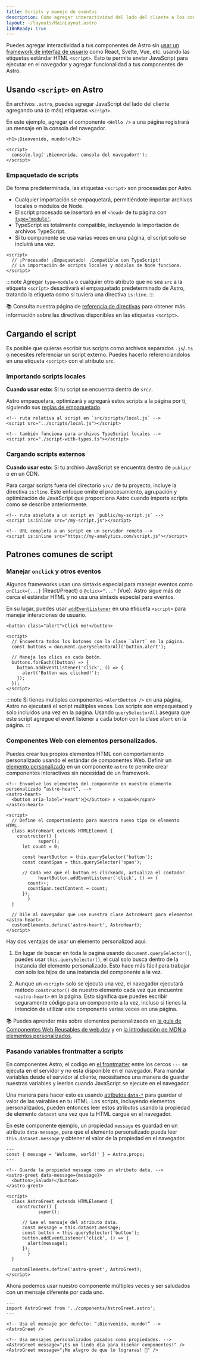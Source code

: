 ```yaml
---
title: Scripts y manejo de eventos
description: Cómo agregar interactividad del lado del cliente a los componentes de Astro usando las API de JavaScript nativas del navegador.
layout: ~/layouts/MainLayout.astro
i18nReady: true
---
```


Puedes agregar interactividad a tus componentes de Astro sin [usar un framework de interfaz de usuario](/es/core-concepts/framework-components/) como React, Svelte, Vue, etc. usando las etiquetas estándar HTML `<script>`. Esto te permite enviar JavaScript para ejecutar en el navegador y agregar funcionalidad a tus componentes de Astro.

## Usando `<script>` en Astro

En archivos `.astro`, puedes agregar JavaScript del lado del cliente agregando una (o más) etiquetas `<script>`.

En este ejemplo, agregar el componente `<Hello />` a una página registrará un mensaje en la consola del navegador.

```astro title="src/components/Hello.astro"
<h1>¡Bienvenido, mundo!</h1>

<script>
  console.log('¡Bienvenida, consola del navegador!');
</script>
```

### Empaquetado de scripts

De forma predeterminada, las etiquetas `<script>` son procesadas por Astro.

- Cualquier importación se empaquetará, permitiéndote importar archivos locales o módulos de Node.
- El script procesado se insertará en el `<head>` de tu página con [`type="module"`](https://developer.mozilla.org/es/docs/Web/JavaScript/Guide/Modules).
- TypeScript es totalmente compatible, incluyendo la importación de archivos TypeScript.
- Si tu componente se usa varias veces en una página, el script solo se incluirá una vez.

```astro title="src/components/Example.astro"
<script>
  // ¡Procesado! ¡Empaquetado! ¡Compatible con TypeScript!
  // La importación de scripts locales y módulos de Node funciona.
</script>
```

:::note
Agregar `type=module` o cualquier otro atributo que no sea `src` a la etiqueta `<script>` desactivará el empaquetado predeterminado de Astro, tratando la etiqueta como si tuviera una directiva `is:line`.
:::

📚 Consulta nuestra página de [referencia de directivas](/es/reference/directives-reference/#directivas-script--style) para obtener más información sobre las directivas disponibles en las etiquetas `<script>`.

## Cargando el script

Es posible que quieras escribir tus scripts como archivos separados `.js`/`.ts` o necesites referenciar un script externo. Puedes hacerlo referenciandolos en una etiqueta `<script>` con el atributo `src`.

### Importando scripts locales

**Cuando usar esto:** Si tu script se encuentra dentro de `src/`.

Astro empaquetara, optimizará y agregará estos scripts a la página por ti, siguiendo sus [reglas de empaquetado](#empaquetado-de-scripts).

```astro title="src/components/LocalScripts.astro"
<!-- ruta relativa al script en `src/scripts/local.js` -->
<script src="../scripts/local.js"></script>

<!-- también funciona para archivos TypeScript locales -->
<script src="./script-with-types.ts"></script>
```

### Cargando scripts externos

**Cuando usar esto:** Si tu archivo JavaScript se encuentra dentro de `public/` o en un CDN.

Para cargar scripts fuera del directorio `src/` de tu proyecto, incluye la directiva `is:line`. Este enfoque omite el procesamiento, agrupación y optimización de JavaScript que proporciona Astro cuando importa scripts como se describe anteriormente.

```astro title="src/components/ExternalScripts.astro" "is:inline"
<!-- ruta absoluta a un script en `public/my-script.js` -->
<script is:inline src="/my-script.js"></script>

<!-- URL completa a un script en un servidor remoto -->
<script is:inline src="https://my-analytics.com/script.js"></script>
```

## Patrones comunes de script

### Manejar `onclick` y otros eventos

Algunos frameworks usan una sintaxis especial para manejar eventos como `onClick={...}` (React/Preact) o `@click="..."` (Vue). Astro sigue más de cerca el estándar HTML y no usa una sintaxis especial para eventos.

En su lugar, puedes usar [`addEventListener`](https://developer.mozilla.org/es/docs/Web/API/EventTarget/addEventListener) en una etiqueta `<script>` para manejar interaciones de usuario.

```astro title="src/components/AlertButton.astro"
<button class="alert">Click me!</button>

<script>
  // Encuentra todos los botones con la clase `alert` en la página.
  const buttons = document.querySelectorAll('button.alert');

  // Maneja los clics en cada botón.
  buttons.forEach((button) => {
    button.addEventListener('click', () => {
      alert('Button was clicked!');
    });
  });
</script>
```

:::note
Si tienes multiples componentes `<AlertButton />` en una página, Astro no ejecutará el script múltiples veces. Los scripts son empaquetaod y solo incluidos una vez en la página. Usando `querySelectorAll` asegura que este script agregue el event listener a cada boton con la clase `alert` en la página.
:::

### Componentes Web con elementos personalizados.

Puedes crear tus propios elementos HTML con comportamiento personalizado usando el estándar de componentes Web. Definir un [elemento personalizado](https://developer.mozilla.org/es/docs/Web/Web_Components/Using_custom_elements) en un componente `astro` te permite crear componentes interactivos sin necesidad de un framework.

```astro title="src/components/AstroHeart.astro"
<!-- Envuelve los elementos del componente en nuestro elemento personalizado “astro-heart”. -->
<astro-heart>
  <button aria-label="Heart">💜</button> × <span>0</span>
</astro-heart>

<script>
  // Define el comportamiento para nuestro nuevo tipo de elemento HTML.
  class AstroHeart extends HTMLElement {
    constructor() {
			super();
      let count = 0;

      const heartButton = this.querySelector('button');
      const countSpan = this.querySelector('span');

      // Cada vez que el button es clickeado, actualiza el contador.
			heartButton.addEventListener('click', () => {
        count++;
        countSpan.textContent = count;
      });
		}
  }

  // Dile al navegador que use nuestra clase AstroHeart para elementos <astro-heart>.
  customElements.define('astro-heart', AstroHeart);
</script>
```

Hay dos ventajas de usar un elemento personalizod aqui:

1. En lugar de buscar en toda la pagina usando `document.querySelector()`, puedes usar `this.querySelector()`, el cual solo busca dentro de la instancia del elemento personalizado. Esto hace más fácil para trabajar  con solo los hijos de una instancia del componente a la vez.

2. Aunque un `<script>` solo se ejecuta una vez, el navegador ejecutará método `constructor()` de nuestro elemento cada vez que encuentre `<astro-heart>` en la página. Esto significa que puedes escribir seguramente código para un componente a la vez, incluso si tienes la intención de utilizar este componente varias veces en una página.

📚 Puedes aprender más sobre elementos personalizaods en [la guía de Componentes Web Reusables de web.dev](https://web.dev/custom-elements-v1/) y en [la introducción de MDN a elementos personalizados](https://developer.mozilla.org/es/docs/Web/Web_Components/Using_custom_elements).

### Pasando variables frontmatter a scripts

En componentes Astro, el codigo en [el frontmatter](/es/core-concepts/astro-components/#script-de-un-componente) entre los cercos `---` se ejecuta en el servidor y no esta disponible en el navegador. Para mandar variables desde el servidor al cliente, necesitamos una manera de guardar nuestras variables y leerlas cuando JavaScript se ejecute en el navegador.

Una manera para hacer esto es usando [atributos `data-*`](https://developer.mozilla.org/es/docs/Learn/HTML/Howto/Use_data_attributes) para guardar el valor de las vairables en tu HTML. Los scripts, incluyendo elementos personalizados, pueden entonces leer estos atributos usando la propiedad de elemento `dataset` una vez que tu HTML cargue en el navegador.

En este componente ejemplo, un propiedad `message` es guardad en un atributo `data-message`, para que el elemento personalizado pueda leer `this.dataset.message` y obtener el valor de la propiedad en el navegador.

```astro title="src/components/AstroGreet.astro" {2} /data-message={.+}/ "this.dataset.message"
---
const { message = 'Welcome, world!' } = Astro.props;
---

<!-- Guarda la propiedad message como un atributo data. -->
<astro-greet data-message={message}>
  <button>¡Saluda!</button>
</astro-greet>

<script>
  class AstroGreet extends HTMLElement {
    constructor() {
			super();

      // Lee el mensaje del atributo data.
      const message = this.dataset.message;
      const button = this.querySelector('button');
      button.addEventListener('click', () => {
        alert(message);
      });
		}
  }

  customElements.define('astro-greet', AstroGreet);
</script>
```
Ahora podemos usar nuestro componente múltiples veces y ser saludados con un mensaje diferente por cada uno.

```astro title="src/pages/example.astro"
---
import AstroGreet from '../components/AstroGreet.astro';
---

<!-- Usa el mensaje por defecto: “¡Bienvenido, mundo!” -->
<AstroGreet />

<!-- Usa mensajes personalizados pasados como propiedades. -->
<AstroGreet message="¡Es un lindo día para diseñar componentes!" />
<AstroGreet message="¡Me alegro de que lo lograras! 👋" />
```
